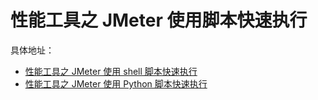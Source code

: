 # 性能工具之 JMeter 使用脚本快速执行

具体地址： 
- [性能工具之 JMeter 使用 shell 脚本快速执行](https://blog.csdn.net/zuozewei/article/details/118406079?spm=1001.2014.3001.5501)
- [性能工具之 JMeter 使用 Python 脚本快速执行](https://blog.csdn.net/zuozewei/article/details/118437372?spm=1001.2014.3001.5501)